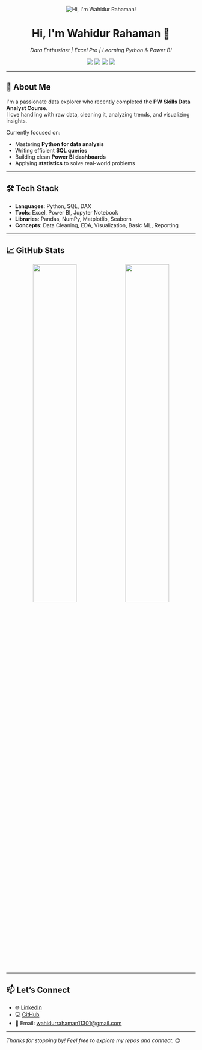 <!-- GitHub Profile README for Wahidur Rahaman -->

<p align="center">
  <img src="https://raw.githubusercontent.com/Wahidur123/Wahidur123/main/hi-i-am-wahidur.png" alt="Hi, I'm Wahidur Rahaman!" />
</p>

<h1 align="center">Hi, I'm Wahidur Rahaman 👋</h1>

<p align="center">
  <em>Data Enthusiast | Excel Pro | Learning Python & Power BI</em>
</p>

<p align="center">
  <img src="https://img.shields.io/badge/Excel-217346?style=for-the-badge&logo=microsoft-excel&logoColor=white" />
  <img src="https://img.shields.io/badge/SQL-005C84?style=for-the-badge&logo=postgresql&logoColor=white" />
  <img src="https://img.shields.io/badge/Python-3776AB?style=for-the-badge&logo=python&logoColor=white" />
  <img src="https://img.shields.io/badge/Power%20BI-F2C811?style=for-the-badge&logo=powerbi&logoColor=black" />
</p>

---

## 🧠 About Me

I'm a passionate data explorer who recently completed the **PW Skills Data Analyst Course**.  
I love handling with raw data, cleaning it, analyzing trends, and visualizing insights.

Currently focused on:

- Mastering **Python for data analysis**
- Writing efficient **SQL queries**
- Building clean **Power BI dashboards**
- Applying **statistics** to solve real-world problems

---

## 🛠️ Tech Stack

- **Languages**: Python, SQL, DAX  
- **Tools**: Excel, Power BI, Jupyter Notebook  
- **Libraries**: Pandas, NumPy, Matplotlib, Seaborn  
- **Concepts**: Data Cleaning, EDA, Visualization, Basic ML, Reporting

---

## 📈 GitHub Stats

<p align="center">
  <img src="https://github-readme-stats.vercel.app/api?username=Wahidur123&show_icons=true&theme=default" width="48%" />
  <img src="https://github-readme-streak-stats.herokuapp.com/?user=Wahidur123&theme=default" width="48%" />
</p>

---

## 📫 Let’s Connect

- 🌐 [LinkedIn](https://www.linkedin.com/in/wahidur-rahaman-22a42a20b)
- 💻 [GitHub](https://github.com/Wahidur123)
- 📧 Email: wahidurrahaman11301@gmail.com

---

*Thanks for stopping by! Feel free to explore my repos and connect.* 😊
